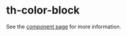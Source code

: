 # th-color-block

See the [component page](http://nishacodes.github.io/th-color-block) for more information.
